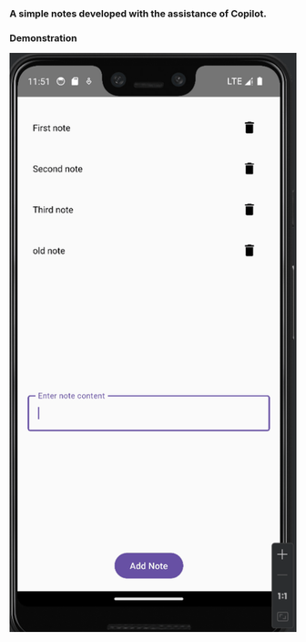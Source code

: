 ### A simple notes developed with the assistance of Copilot.

### Demonstration
![Demonstration](./assets/example1.gif)
